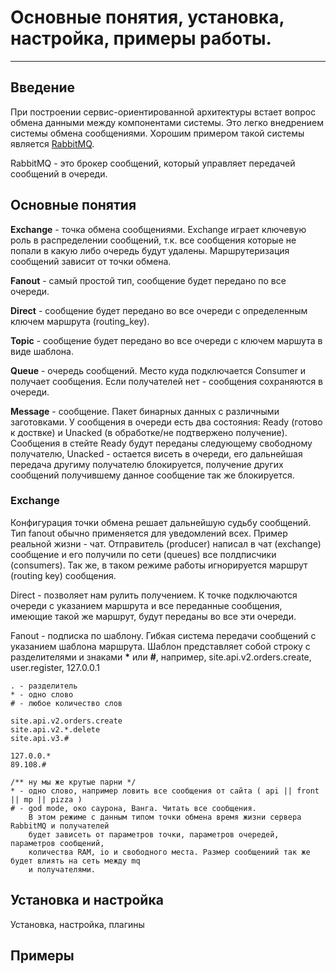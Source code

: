 # Основные понятия, установка, настройка, примеры работы.

---

## Введение

При построении сервис-ориентированной архитектуры встает вопрос обмена данными между компонентами системы. Это легко внедрением системы обмена сообщениями. Хорошим примером такой системы является [RabbitMQ](https://www.rabbitmq.com/).

RabbitMQ - это брокер сообщений, который управляет передачей сообщений в очереди.

## Основные понятия

**Exchange** - точка обмена сообщениями. Exchange играет ключевую роль в распределении сообщений, т.к. все сообщения которые не попали в какую либо очередь будут удалены. Маршрутеризация сообщений зависит от точки обмена.

**Fanout** - самый простой тип, сообщение будет передано по все очереди.

**Direct** - сообщение будет передано во все очереди с определенным ключем маршрута \(routing\_key\).

**Topic** - сообщение будет передано во все очереди с ключем маршута в виде шаблона.

**Queue** - очередь сообщений. Место куда подключается Consumer и получает сообщения. Если получателей нет - сообщения сохраняются в очереди.

**Message** - сообщение. Пакет бинарных данных с различными заготовками. У сообщения в очереди есть два состояния: Ready \(готово к доствке\) и Unacked \(в обработке/не подтвержено получение\). Сообщения в стейте Ready будут переданы следующему свободному получателю, Unacked - остается висеть в очереди, его дальнейшая передача другиму получателю блокируется, получение других сообщений получившему данное сообщение так же блокируется.

### Exchange

Конфигурация точки обмена решает дальнейшую судьбу сообщений. Тип fanout обычно применяется для уведомлений всех. Пример реальной жизни - чат. Отправитель \(producer\) написал в чат \(exchange\) сообщение и его получили по сети \(queues\) все полдписчики \(consumers\). Так же, в таком режиме работы игнорируется маршрут \(routing key\) сообщения.

Direct - позволяет нам рулить получением. К точке подключаются очереди с указанием маршрута и все переданные сообщения, имеющие такой же маршрут, будут переданы во все эти очереди.

Fanout - подписка по шаблону. Гибкая система передачи сообщений с указанием шаблона маршрута. Шаблон представляет собой строку с разделителями и знаками **\*** или **\#**, например, site.api.v2.orders.create, user.register, 127.0.0.1

```
. - разделитель
* - одно слово
# - любое количество слов

site.api.v2.orders.create
site.api.v2.*.delete
site.api.v3.#

127.0.0.*
89.108.#

/** ну мы же крутые парни */
* - одно слово, например ловить все сообщения от сайта ( api || front || mp || pizza )
# - god mode, око саурона, Ванга. Читать все сообщения.
    В этом режиме с данным типом точки обмена время жизни сервера RabbitMQ и получателей
    будет зависеть от параметров точки, параметров очередей, параметров сообщений,
    количества RAM, io и свободного места. Размер сообщениий так же будет влиять на сеть между mq
    и получателями.
```

## Установка и настройка

Установка, настройка, плагины

## Примеры



